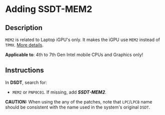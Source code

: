 # Adding SSDT-MEM2

## Description
`MEM2` is related to Laptop iGPU's only. It makes the iGPU use `MEM2` instead of `TPMX`. [More details](https://www.tonymacx86.com/threads/guide-patching-laptop-dsdt-ssdts.152573/post-1277391).

**Applicable to**: 4th to 7th Gen Intel mobile CPUs and Graphics only!

## Instructions
In **DSDT**, search for:

- `MEM2` or `PNP0C01`. If missing, add ***SSDT-MEM2***.

**CAUTION:** When using the any of the patches, note that `LPC`/`LPCB` name should be consistent with the name used in the system's original `DSDT`.
